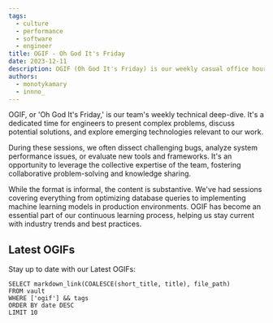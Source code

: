 ```yaml
---
tags:
  - culture
  - performance
  - software
  - engineer
title: OGIF - Oh God It's Friday
date: 2023-12-11
description: OGIF (Oh God It's Friday) is our weekly casual office hours meeting, where team members unwind, share updates, and connect in a relaxed environment at the end of each work week.
authors:
  - monotykamary
  - innno_
---
```


OGIF, or 'Oh God It's Friday,' is our team's weekly technical deep-dive. It's a dedicated time for engineers to present complex problems, discuss potential solutions, and explore emerging technologies relevant to our work.

During these sessions, we often dissect challenging bugs, analyze system performance issues, or evaluate new tools and frameworks. It's an opportunity to leverage the collective expertise of the team, fostering collaborative problem-solving and knowledge sharing.

While the format is informal, the content is substantive. We've had sessions covering everything from optimizing database queries to implementing machine learning models in production environments. OGIF has become an essential part of our continuous learning process, helping us stay current with industry trends and best practices.

## Latest OGIFs

Stay up to date with our Latest OGIFs:

```dsql-list
SELECT markdown_link(COALESCE(short_title, title), file_path)
FROM vault
WHERE ['ogif'] && tags
ORDER BY date DESC
LIMIT 10
```

